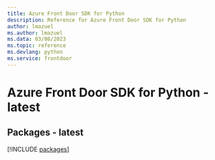 ```yaml
---
title: Azure Front Door SDK for Python
description: Reference for Azure Front Door SDK for Python
author: lmazuel
ms.author: lmazuel
ms.data: 03/08/2023
ms.topic: reference
ms.devlang: python
ms.service: frontdoor
---
```

# Azure Front Door SDK for Python - latest
## Packages - latest
[!INCLUDE [packages](front-door-index.md)]